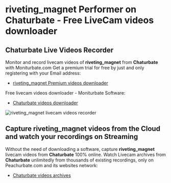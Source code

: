 # riveting_magnet Performer on Chaturbate - Free LiveCam videos downloader

## Chaturbate Live Videos Recorder

Monitor and record livecam videos of **riveting_magnet** from **Chaturbate** with Moniturbate.com
Get a premium trial for free by just and only registering with your Email address:
* [riveting_magnet Premium videos downloader](https://moniturbate.com/request-demo-licence-key.html)

Free livecam videos downloader - Moniturbate Software:
* [Chaturbate videos downloader](https://moniturbate.com/moniturbate-download-software.html)

![riveting_magnet livecam videos recorder](https://peachurnet.com/templates/moniturbate-software.png)


## Capture riveting_magnet videos from the Cloud and watch your recordings on Streaming

Without the need of downloading a software, capture **riveting_magnet** livecam videos from **Chaturbate** 100% online.
Watch Livecam archives from **Chaturbate** unlimitedly from thousands of existing recordings, only on Peachurbate.com and its websites network:
* [Chaturbate videos archives](https://peachurnet.com/)